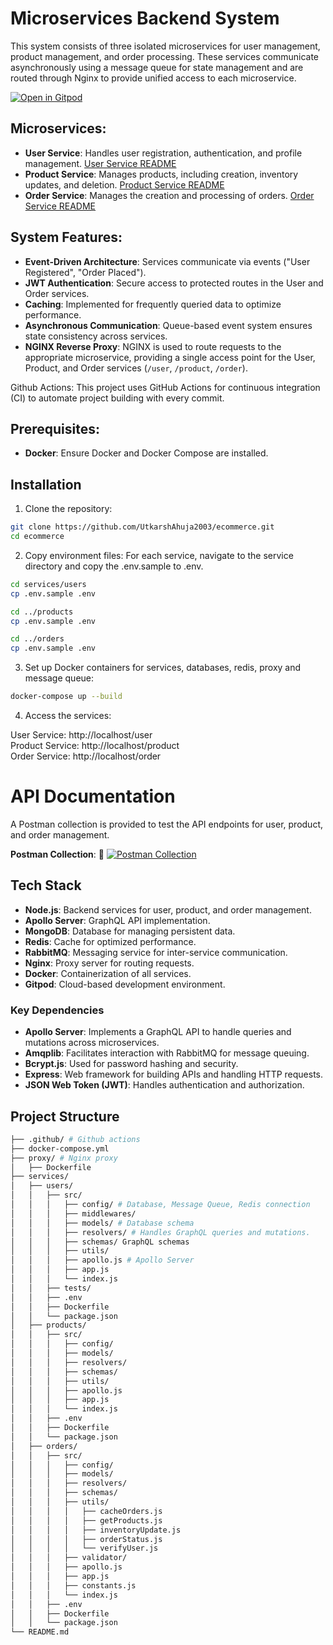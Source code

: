 
# Microservices Backend System

This system consists of three isolated microservices for user management, product management, and order processing. These services communicate asynchronously using a message queue for state management and are routed through Nginx to provide unified access to each microservice.

[![Open in Gitpod](https://gitpod.io/button/open-in-gitpod.svg)](https://gitpod.io/new/?autostart=false#https://github.com/UtkarshAhuja2003/ecommerce)

## Microservices:
- **User Service**: Handles user registration, authentication, and profile management. [User Service README](./services/users/README.md)
- **Product Service**: Manages products, including creation, inventory updates, and deletion. [Product Service README](./services/products/README.md)
- **Order Service**: Manages the creation and processing of orders. [Order Service README](./services/orders/README.md)

## System Features:
- **Event-Driven Architecture**: Services communicate via events ("User Registered", "Order Placed").
- **JWT Authentication**: Secure access to protected routes in the User and Order services.
- **Caching**: Implemented for frequently queried data to optimize performance.
- **Asynchronous Communication**: Queue-based event system ensures state consistency across services.
- **NGINX Reverse Proxy**: NGINX is used to route requests to the appropriate microservice, providing a single access point for the User, Product, and Order services (`/user`, `/product`, `/order`).

Github Actions: This project uses GitHub Actions for continuous integration (CI) to automate project building with every commit.

## Prerequisites:
- **Docker**: Ensure Docker and Docker Compose are installed.

## Installation

1. Clone the repository:

```bash
git clone https://github.com/UtkarshAhuja2003/ecommerce.git
cd ecommerce
```
2. Copy environment files: For each service, navigate to the service directory and copy the .env.sample to .env.
```bash
cd services/users
cp .env.sample .env

cd ../products
cp .env.sample .env

cd ../orders
cp .env.sample .env
```

3. Set up Docker containers for services, databases, redis, proxy and message queue:
```bash
docker-compose up --build
```

4. Access the services:

User Service: http://localhost/user \
Product Service: http://localhost/product \
Order Service: http://localhost/order


# API Documentation
A Postman collection is provided to test the API endpoints for user, product, and order management.

**Postman Collection**: 🚀 [![Postman Collection](https://img.shields.io/badge/Open%20in-Postman-orange)](https://www.postman.com/utkarsh-team/workspace/utkarsh-team-workspace/collection/670067ff083131f0be40fb9a?action=share&creator=26095985)

## Tech Stack
- **Node.js**: Backend services for user, product, and order management.
- **Apollo Server**: GraphQL API implementation.
- **MongoDB**: Database for managing persistent data.
- **Redis**: Cache for optimized performance.
- **RabbitMQ**: Messaging service for inter-service communication.
- **Nginx**: Proxy server for routing requests.
- **Docker**: Containerization of all services.
- **Gitpod**: Cloud-based development environment.


### Key Dependencies

- **Apollo Server**: Implements a GraphQL API to handle queries and mutations across microservices.
- **Amqplib**: Facilitates interaction with RabbitMQ for message queuing.
- **Bcrypt.js**: Used for password hashing and security.
- **Express**: Web framework for building APIs and handling HTTP requests.
- **JSON Web Token (JWT)**: Handles authentication and authorization.



## Project Structure

```bash
├── .github/ # Github actions
├── docker-compose.yml 
├── proxy/ # Nginx proxy
│   ├── Dockerfile
├── services/
│   ├── users/
│   │   ├── src/
│   │   │   ├── config/ # Database, Message Queue, Redis connection
│   │   │   ├── middlewares/
│   │   │   ├── models/ # Database schema
│   │   │   ├── resolvers/ # Handles GraphQL queries and mutations.
│   │   │   ├── schemas/ GraphQL schemas
│   │   │   ├── utils/
│   │   │   ├── apollo.js # Apollo Server
│   │   │   ├── app.js
│   │   │   └── index.js
│   │   ├── tests/
│   │   ├── .env
│   │   ├── Dockerfile
│   │   └── package.json
│   ├── products/
│   │   ├── src/
│   │   │   ├── config/
│   │   │   ├── models/
│   │   │   ├── resolvers/
│   │   │   ├── schemas/
│   │   │   ├── utils/
│   │   │   ├── apollo.js
│   │   │   ├── app.js
│   │   │   └── index.js
│   │   ├── .env
│   │   ├── Dockerfile
│   │   └── package.json
│   ├── orders/
│   │   ├── src/
│   │   │   ├── config/
│   │   │   ├── models/
│   │   │   ├── resolvers/
│   │   │   ├── schemas/
│   │   │   ├── utils/
│   │   │   │   ├── cacheOrders.js
│   │   │   │   ├── getProducts.js
│   │   │   │   ├── inventoryUpdate.js
│   │   │   │   ├── orderStatus.js
│   │   │   │   └── verifyUser.js
│   │   │   ├── validator/
│   │   │   ├── apollo.js
│   │   │   ├── app.js
│   │   │   ├── constants.js
│   │   │   └── index.js
│   │   ├── .env
│   │   ├── Dockerfile
│   │   └── package.json
└── README.md

```